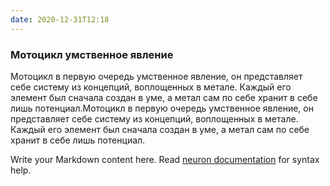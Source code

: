 ```yaml
---
date: 2020-12-31T12:18
---
```


### Мотоцикл умственное явление
Мотоцикл в первую очередь умственное явление, он представляет себе систему из концепций, воплощенных в метале. Каждый его элемент был сначала создан в уме, а метал сам по себе хранит в себе лишь потенциал.Мотоцикл в первую очередь умственное явление, он представляет себе систему из концепций, воплощенных в метале. Каждый его элемент был сначала создан в уме, а метал сам по себе хранит в себе лишь потенциал.

Write your Markdown content here. Read [neuron documentation](https://neuron.zettel.page/2011404.html) for syntax help.

